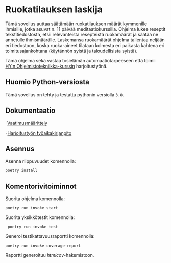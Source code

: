 # Ruokatilauksen laskija 

Tämä sovellus auttaa säätämään ruokatilauksen määrät kymmenille ihmisille, jotka asuvat n. 11 päivää meditaatiokurssilla. Ohjelma lukee reseptit tekstitiedostosta, etsii relevanteista resepteistä ruokamäärät ja säätää ne annetulle ihmismäärälle. Laskemansa ruokamäärät ohjelma tallentaa neljään eri tiedostoon, koska ruoka-aineet tilataan kolmesta eri paikasta kahtena eri toimitusajankohtana (käytännön syistä ja taloudellisista syistä).

Tämä ohjelma sekä vastaa tosielämän automaatiotarpeeseen että toimii [HY:n Ohjelmistotekniikka-kurssin](https://ohjelmistotekniikka-hy.github.io/) harjoitustyönä. 

## Huomio Python-versiosta

Tämä sovellus on tehty ja testattu pythonin versiolla ``3.8``.

## Dokumentaatio

-[Vaatimusmäärittely](https://github.com/anuvirtane/ot-harjoitustyo/blob/main/requirements.md)

-[Harjoitustyön työaikakirjanpito](https://github.com/anuvirtane/ot-harjoitustyo/blob/main/tuntikirjanpito.txt)

## Asennus

Asenna riippuvuudet komennolla:

``poetry install``



## Komentorivitoiminnot

Suorita ohjelma komennolla:

``poetry run invoke start``

Suorita yksikkötestit komennolla:

`` poetry run invoke test``

Generoi testikattavuusraportti komennolla:

``poetry run invoke coverage-report``

Raportti generoituu _htmlcov_-hakemistoon.

